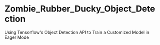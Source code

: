 # Zombie_Rubber_Ducky_Object_Detection
Using Tensorflow's Object Detection API to Train a Customized Model in Eager Mode
